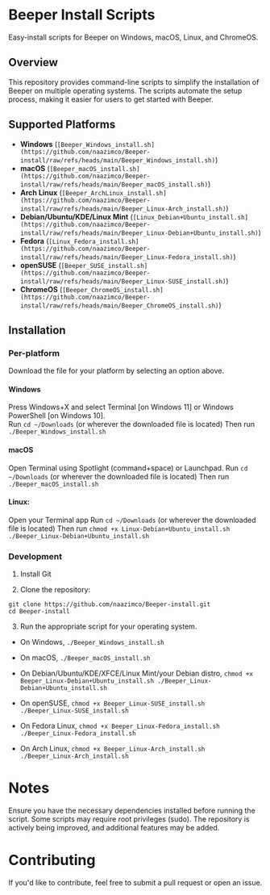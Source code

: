 # Beeper Install Scripts  

Easy-install scripts for Beeper on Windows, macOS, Linux, and ChromeOS.  

## Overview  

This repository provides command-line scripts to simplify the installation of Beeper on multiple operating systems. The scripts automate the setup process, making it easier for users to get started with Beeper.  

## Supported Platforms  

- **Windows** (`[Beeper_Windows_install.sh](https://github.com/naazimco/Beeper-install/raw/refs/heads/main/Beeper_Windows_install.sh)`)  
- **macOS** (`[Beeper_macOS_install.sh](https://github.com/naazimco/Beeper-install/raw/refs/heads/main/Beeper_macOS_install.sh)`)  
- **Arch Linux** (`[Beeper_ArchLinux_install.sh](https://github.com/naazimco/Beeper-install/raw/refs/heads/main/Beeper_Linux-Arch_install.sh)`)  
- **Debian/Ubuntu/KDE/Linux Mint** (`[Linux_Debian+Ubuntu_install.sh](https://github.com/naazimco/Beeper-install/raw/refs/heads/main/Beeper_Linux-Debian+Ubuntu_install.sh)`)  
- **Fedora** (`[Linux_Fedora_install.sh](https://github.com/naazimco/Beeper-install/raw/refs/heads/main/Beeper_Linux-Fedora_install.sh)`)  
- **openSUSE** (`[Beeper_SUSE_install.sh](https://github.com/naazimco/Beeper-install/raw/refs/heads/main/Beeper_Linux-SUSE_install.sh)`)  
- **ChromeOS** (`[Beeper_ChromeOS_install.sh](https://github.com/naazimco/Beeper-install/raw/refs/heads/main/Beeper_ChromeOS_install.sh)`)  

## Installation  

### Per-platform
Download the file for your platform by selecting an option above.

#### Windows
Press Windows+X and select Terminal [on Windows 11] or Windows PowerShell [on Windows 10].  
Run `cd ~/Downloads` (or wherever the downloaded file is located)
Then run `./Beeper_Windows_install.sh`

#### macOS
Open Terminal using Spotlight (command+space) or Launchpad.
Run `cd ~/Downloads` (or wherever the downloaded file is located)
Then run `./Beeper_macOS_install.sh`

#### Linux:
Open your Terminal app
Run `cd ~/Downloads` (or wherever the downloaded file is located)
Then run
`chmod +x Linux-Debian+Ubuntu_install.sh
./Beeper_Linux-Debian+Ubuntu_install.sh`

### Development

1. Install Git

2. Clone the repository:  
```
git clone https://github.com/naazimco/Beeper-install.git
cd Beeper-install
```

3. Run the appropriate script for your operating system.

- On Windows, `./Beeper_Windows_install.sh`

- On macOS, `./Beeper_macOS_install.sh`

- On Debian/Ubuntu/KDE/XFCE/Linux Mint/your Debian distro,
`chmod +x Beeper_Linux-Debian+Ubuntu_install.sh
./Beeper_Linux-Debian+Ubuntu_install.sh`

- On openSUSE, `chmod +x Beeper_Linux-SUSE_install.sh
./Beeper_Linux-SUSE_install.sh`

- On Fedora Linux, `chmod +x Beeper_Linux-Fedora_install.sh
./Beeper_Linux-Fedora_install.sh`

- On Arch Linux, `chmod +x Beeper_Linux-Arch_install.sh
./Beeper_Linux-Arch_install.sh`

# Notes

Ensure you have the necessary dependencies installed before running the script.
Some scripts may require root privileges (sudo).
The repository is actively being improved, and additional features may be added.

# Contributing

If you'd like to contribute, feel free to submit a pull request or open an issue.
